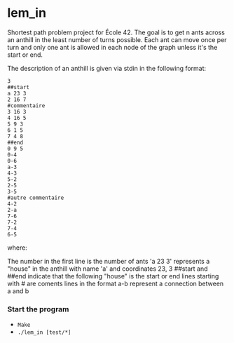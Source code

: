 # lem_in

Shortest path problem project for École 42. The goal is to get n ants across an anthill in the least number of turns possible.
Each ant can move once per turn and only one ant is allowed in each node of the graph unless it's the start or end.

The description of an anthill is given via stdin in the following format:

    3
    ##start
    a 23 3
    2 16 7
    #commentaire
    3 16 3
    4 16 5
    5 9 3
    6 1 5
    7 4 8
    ##end
    0 9 5
    0-4
    0-6
    a-3
    4-3
    5-2
    2-5
    3-5
    #autre commentaire
    4-2
    2-a
    7-6
    7-2
    7-4
    6-5

where:

The number in the first line is the number of ants
'a 23 3' represents a "house" in the anthill with name 'a' and coordinates 23, 3
##start and ##end indicate that the following "house" is the start or end
lines starting with # are coments
lines in the format a-b represent a connection between a and b

### Start the program

- ```Make```
- ```./lem_in [test/*] ```


